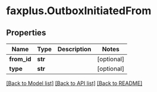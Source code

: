# faxplus.OutboxInitiatedFrom


## Properties

Name | Type | Description | Notes
------------ | ------------- | ------------- | -------------
**from_id** | **str** |  | [optional] 
**type** | **str** |  | [optional] 

[[Back to Model list]](../README.md#documentation-for-models) [[Back to API list]](../README.md#documentation-for-api-endpoints) [[Back to README]](../README.md)


